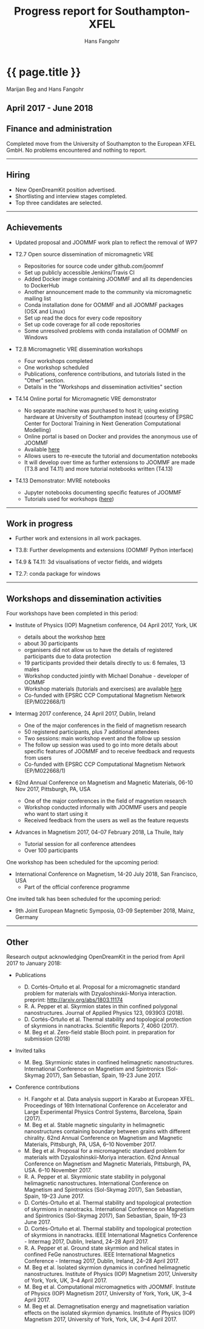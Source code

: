 ﻿---
layout: page
title: "Progress report for Southampton-XFEL"
theme: white
transition: none
author: Hans Fangohr
period: Reporting period from April 2017 to June 2018
---

# {{ page.title }}

Marijan Beg and Hans Fangohr

April 2017 - June 2018
---

## Finance and administration

Completed move from the University of Southampton to the European XFEL GmbH. No problems encountered and nothing to report.

---
## Hiring

* New OpenDreamKit position advertised.
* Shortlisting and interview stages completed.
* Top three candidates are selected. 

---
## Achievements

* Updated proposal and JOOMMF work plan to reflect the removal of WP7

* T2.7 Open source dissemination of micromagnetic VRE
    * Repositories for source code under github.com/joommf
    * Set up publicly accessible Jenkins/Travis CI
    * Added Docker image containing JOOMMF and all its dependencies to DockerHub
    * Another announcement made to the community via micromagnetic mailing list
    * Conda installation done for OOMMF and all JOOMMF packages
      (OSX and Linux)
    * Set up read the docs for every code repository
    * Set up code coverage for all code repositories
    * Some unresolved problems with conda installation of OOMMF on
      Windows

* T2.8 Micromagnetic VRE dissemination workshops
    * Four workshops completed
    * One workshop scheduled
    * Publications, conference contributions, and tutorials listed in the "Other" section.
    * Details in the "Workshops and dissemination activities" section


* T4.14 Online portal for Micromagnetic VRE demonstrator
    * No separate machine was purchased to host it; using existing
      hardware at University of Southampton instead (courtesy of EPSRC
      Center for Doctoral Training in Next Generation Computational Modelling)
    * Online portal is based on Docker and provides the anonymous use of JOOMMF
    * Available [here](https://tryjoommf.soton.ac.uk)
    * Allows users to re-execute the tutorial and documentation notebooks
    * It will develop over time as further extensions to JOOMMF are made (T3.8 and T4.11) and more tutorial notebooks written (T4.13)

* T4.13 Demonstrator: MVRE notebooks
    * Jupyter notebooks documenting specific features of JOOMMF
    * Tutorials used for workshops ([here](https://github.com/joommf/tutorial))

---
## Work in progress

* Further work and extensions in all work packages.

* T3.8: Further developments and extensions (OOMMF Python interface)

* T4.9 & T4.11: 3d visualisations of vector fields, and widgets

* T2.7: conda package for windows

---
## Workshops and dissemination activities

Four workshops have been completed in this period:

* Institute of Physics (IOP) Magnetism conference, 04 April 2017, York, UK
    * details about the workshop [here](http://magnetism2017.iopconfs.org/OOMMF)
    * about 30 participants
    * organisers did not allow us to have the details of registered participants due to data protection
    * 19 participants provided their details directly to us: 6 females, 13 males
    * Workshop conducted jointly with Michael Donahue - developer of OOMMF
    * Workshop materials (tutorials and exercises) are available [here](https://github.com/joommf/tutorial/tree/master/workshops/2017-04-05-IOPMagnetism2017)
    * Co-funded with EPSRC CCP Computational Magnetism Network (EP/M022668/1)

* Intermag 2017 conference, 24 April 2017, Dublin, Ireland
    * One of the major conferences in the field of magnetism research
    * 50 registered participants, plus 7 additional attendees
    * Two sessions: main workshop event and the follow up session
    * The follow up session was used to go into more details about specific features of JOOMMF and to receive feedback and requests from users
    * Co-funded with EPSRC CCP Computational Magnetism Network (EP/M022668/1)

* 62nd Annual Conference on Magnetism and Magnetic Materials, 06-10 Nov 2017, Pittsburgh, PA, USA
    * One of the major conferences in the field of magnetism research
    * Workshop conducted informally with JOOMMF users and people who want to start using it
    * Received feedback from the users as well as the feature requests

* Advances in Magnetism 2017, 04-07 February 2018, La Thuile, Italy
    * Tutorial session for all conference attendees
    * Over 100 participants

One workshop has been scheduled for the upcoming period:

* International Conference on Magnetism, 14-20 July 2018, San Francisco, USA
    * Part of the official conference programme

One invited talk has been scheduled for the upcoming period:

* 9th Joint European Magnetic Symposia, 03-09 September 2018, Mainz, Germany

---
## Other

Research output acknowledging OpenDreamKit in the period from April 2017 to January 2018:

* Publications
    * D. Cortés-Ortuño et al. Proposal for a micromagnetic standard problem for materials with Dzyaloshinskii-Moriya interaction. preprint: http://arxiv.org/abs/1803.11174
    * R. A. Pepper et al. Skyrmion states in thin confined polygonal nanostructures. Journal of Applied Physics 123, 093903 (2018).
    * D. Cortés-Ortuño et al. Thermal stability and topological protection of skyrmions in nanotracks. Scientific Reports 7, 4060 (2017).
    * M. Beg et al. Zero-field stable Bloch point. in preparation for submission (2018)

* Invited talks
    * M. Beg. Skyrmionic states in confined helimagnetic nanostructures. International Conference on Magnetism and Spintronics (Sol-Skymag 2017), San Sebastian, Spain, 19-23 June 2017.

* Conference contributions
    * H. Fangohr et al. Data analysis support in Karabo at European XFEL. Proceedings of 16th International Conference on Accelerator and Large Experimental Physics Control Systems, Barcelona, Spain (2017).
    * M. Beg et al. Stable magnetic singularity in helimagnetic nanostructures containing boundary between grains with different chirality. 62nd Annual Conference on Magnetism and Magnetic Materials, Pittsburgh, PA, USA, 6–10 November 2017.
    * M. Beg et al. Proposal for a micromagnetic standard problem for materials with Dzyaloshinskii-Moriya interaction. 62nd Annual Conference on Magnetism and Magnetic Materials, Pittsburgh, PA, USA. 6–10 November 2017.
    * R. A. Pepper et al. Skyrmionic state stability in polygonal helimagnetic nanostructures. International Conference on Magnetism and Spintronics (Sol-Skymag 2017), San Sebastian, Spain, 19–23 June 2017.
    * D. Cortés-Ortuño et al. Thermal stability and topological protection of skyrmions in nanotracks. International Conference on Magnetism and Spintronics (Sol-Skymag 2017), San Sebastian, Spain, 19–23 June 2017.
    * D. Cortés-Ortuño et al. Thermal stability and topological protection of skyrmions in nanotracks. IEEE International Magnetics Conference - Intermag 2017, Dublin, Ireland, 24–28 April 2017.
    * R. A. Pepper et al. Ground state skyrmion and helical states in confined FeGe nanostructures. IEEE International Magnetics Conference - Intermag 2017, Dublin, Ireland, 24–28 April 2017.
    * M. Beg et al. Isolated skyrmion dynamics in confined helimagnetic nanostructures. Institute of Physics (IOP) Magnetism 2017, University of York, York, UK, 3–4 April 2017.
    * M. Beg et al. Computational micromagnetics with JOOMMF. Institute of Physics (IOP) Magnetism 2017, University of York, York, UK, 3–4 April 2017.
    * M. Beg et al. Demagnetisation energy and magnetisation variation effects on the isolated skyrmion dynamics. Institute of Physics (IOP) Magnetism 2017, University of York, York, UK, 3–4 April 2017.

</section>
